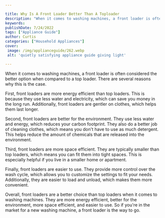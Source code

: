 ```yaml
---

title: Why Is A Front Loader Better Than A Toploader
description: "When it comes to washing machines, a front loader is often considered the better option when compared to a top loader. There are s...get the full scoop"
keywords: 
publishDate: 7/24/2022
tags: ["Appliance Guide"]
author: Curtis
categories: ["Household Appliances"]
cover: 
 image: /img/applianceguide/262.webp
 alt: 'quietly satisfying appliance guide giving light'

---
```


When it comes to washing machines, a front loader is often considered the better option when compared to a top loader. There are several reasons why this is the case.

First, front loaders are more energy efficient than top loaders. This is because they use less water and electricity, which can save you money in the long run. Additionally, front loaders are gentler on clothes, which helps them last longer.

Second, front loaders are better for the environment. They use less water and energy, which reduces your carbon footprint. They also do a better job of cleaning clothes, which means you don't have to use as much detergent. This helps reduce the amount of chemicals that are released into the environment.

Third, front loaders are more space efficient. They are typically smaller than top loaders, which means you can fit them into tight spaces. This is especially helpful if you live in a smaller home or apartment.

Finally, front loaders are easier to use. They provide more control over the wash cycle, which allows you to customize the settings to fit your needs. Additionally, they are easier to load and unload, which makes them more convenient.

Overall, front loaders are a better choice than top loaders when it comes to washing machines. They are more energy efficient, better for the environment, more space efficient, and easier to use. So if you're in the market for a new washing machine, a front loader is the way to go.
